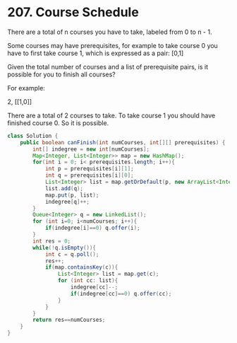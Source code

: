 # 207. Course Schedule  

There are a total of n courses you have to take, labeled from 0 to n - 1.

Some courses may have prerequisites, for example to take course 0 you have to first take course 1, which is expressed as a pair: [0,1]

Given the total number of courses and a list of prerequisite pairs, is it possible for you to finish all courses?

For example:

2, [[1,0]]

There are a total of 2 courses to take. To take course 1 you should have finished course 0. So it is possible.


```java
class Solution {
    public boolean canFinish(int numCourses, int[][] prerequisites) {
        int[] indegree = new int[numCourses];
        Map<Integer, List<Integer>> map = new HashMap();
        for(int i = 0; i< prerequisites.length; i++){
            int p = prerequisites[i][1];
            int q = prerequisites[i][0];
            List<Integer> list = map.getOrDefault(p, new ArrayList<Integer>());
            list.add(q);
            map.put(p, list);
            indegree[q]++;
        }
        Queue<Integer> q = new LinkedList();
        for (int i=0; i<numCourses; i++){
            if(indegree[i]==0) q.offer(i);
        }
        int res = 0;
        while(!q.isEmpty()){
            int c = q.poll();
            res++;
            if(map.containsKey(c)){
                List<Integer> list = map.get(c);
                for (int cc: list){
                    indegree[cc]--;
                    if(indegree[cc]==0) q.offer(cc);
                }
            }
        }
        return res==numCourses;
    }
}
```
